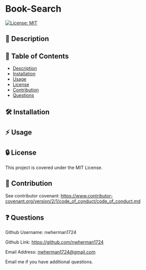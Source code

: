 # Book-Search

[![License: MIT](https://img.shields.io/badge/License-MIT-yellow.svg)](https://opensource.org/licenses/MIT)

  ## :blue_book: Description

 

  ## :bookmark_tabs: Table of Contents

  - [Description](#description)
  - [Installation](#installation)
  - [Usage](#usage)
  - [License](#license)
  - [Contribution](#contribution)
  - [Questions](#questions)

  ## :hammer_and_wrench: Installation
 

  ## :zap: Usage
  

  ## :lock: License
  
  This project is covered under the MIT License.

  ## :handshake: Contribution
  
  See contributor covenant: https://www.contributor-covenant.org/version/2/1/code_of_conduct/code_of_conduct.md
  
  ## :question: Questions
  Github Username: nwherman1724

  Github Link: https://github.com/nwherman1724
  
  Email Address: nwherman1724@gmail.com
  
  Email me if you have additional questions.
